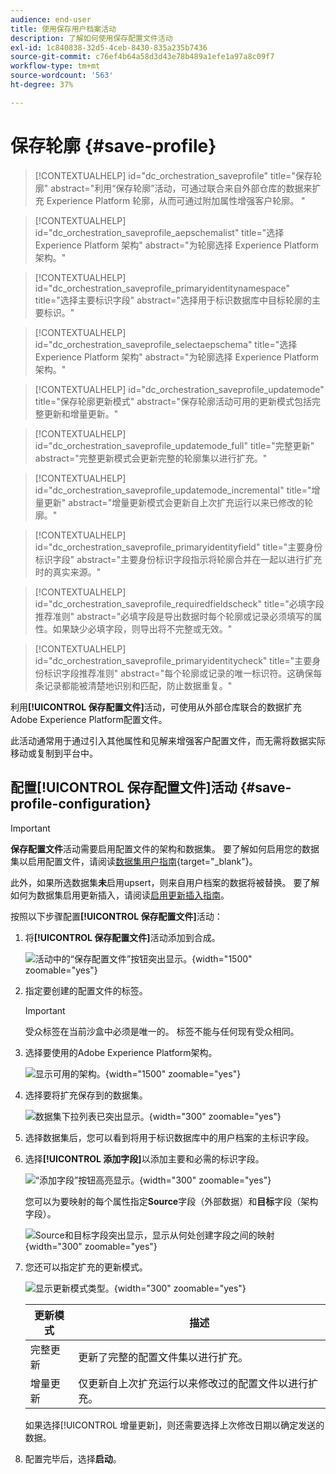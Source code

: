 ```yaml
---
audience: end-user
title: 使用保存用户档案活动
description: 了解如何使用保存配置文件活动
exl-id: 1c840838-32d5-4ceb-8430-835a235b7436
source-git-commit: c76ef4b64a58d3d43e78b489a1efe1a97a8c09f7
workflow-type: tm+mt
source-wordcount: '563'
ht-degree: 37%

---
```


# 保存轮廓 {#save-profile}

>[!CONTEXTUALHELP]
>id="dc_orchestration_saveprofile"
>title="保存轮廓"
>abstract="利用“保存轮廓”活动，可通过联合来自外部仓库的数据来扩充 Experience Platform 轮廓，从而可通过附加属性增强客户轮廓。 "

>[!CONTEXTUALHELP]
>id="dc_orchestration_saveprofile_aepschemalist"
>title="选择 Experience Platform 架构"
>abstract="为轮廓选择 Experience Platform 架构。"

>[!CONTEXTUALHELP]
>id="dc_orchestration_saveprofile_primaryidentitynamespace"
>title="选择主要标识字段"
>abstract="选择用于标识数据库中目标轮廓的主要标识。"

>[!CONTEXTUALHELP]
>id="dc_orchestration_saveprofile_selectaepschema"
>title="选择 Experience Platform 架构"
>abstract="为轮廓选择 Experience Platform 架构。"

>[!CONTEXTUALHELP]
>id="dc_orchestration_saveprofile_updatemode"
>title="保存轮廓更新模式"
>abstract="保存轮廓活动可用的更新模式包括完整更新和增量更新。"

>[!CONTEXTUALHELP]
>id="dc_orchestration_saveprofile_updatemode_full"
>title="完整更新"
>abstract="完整更新模式会更新完整的轮廓集以进行扩充。"

>[!CONTEXTUALHELP]
>id="dc_orchestration_saveprofile_updatemode_incremental"
>title="增量更新"
>abstract="增量更新模式会更新自上次扩充运行以来已修改的轮廓。"

>[!CONTEXTUALHELP]
>id="dc_orchestration_saveprofile_primaryidentityfield"
>title="主要身份标识字段"
>abstract="主要身份标识字段指示将轮廓合并在一起以进行扩充时的真实来源。"

>[!CONTEXTUALHELP]
>id="dc_orchestration_saveprofile_requiredfieldscheck"
>title="必填字段推荐准则"
>abstract="必填字段是导出数据时每个轮廓或记录必须填写的属性。如果缺少必填字段，则导出将不完整或无效。"

>[!CONTEXTUALHELP]
>id="dc_orchestration_saveprofile_primaryidentitycheck"
>title="主要身份标识字段推荐准则"
>abstract="每个轮廓或记录的唯一标识符。这确保每条记录都能被清楚地识别和匹配，防止数据重复。"

利用&#x200B;**[!UICONTROL 保存配置文件]**&#x200B;活动，可使用从外部仓库联合的数据扩充Adobe Experience Platform配置文件。

此活动通常用于通过引入其他属性和见解来增强客户配置文件，而无需将数据实际移动或复制到平台中。

## 配置[!UICONTROL 保存配置文件]活动 {#save-profile-configuration}

>[!IMPORTANT]
>
>**保存配置文件**&#x200B;活动需要启用配置文件的架构和数据集。 要了解如何启用您的数据集以启用配置文件，请阅读[数据集用户指南](https://experienceleague.adobe.com/en/docs/experience-platform/catalog/datasets/user-guide#enable-profile){target="_blank"}。
>
>此外，如果所选数据集&#x200B;**未**&#x200B;启用upsert，则来自用户档案的数据将被替换&#x200B;**&#x200B;**。 要了解如何为数据集启用更新插入，请阅读[启用更新插入指南](https://experienceleague.adobe.com/en/docs/experience-platform/catalog/datasets/enable-upsert)。

按照以下步骤配置&#x200B;**[!UICONTROL 保存配置文件]**&#x200B;活动：

1. 将&#x200B;**[!UICONTROL 保存配置文件]**&#x200B;活动添加到合成。

   ![活动中的“保存配置文件”按钮突出显示。](../assets/save-profiles/save-profiles.png){width="1500" zoomable="yes"}

1. 指定要创建的配置文件的标签。

   >[!IMPORTANT]
   >
   >受众标签在当前沙盒中必须是唯一的。 标签不能与任何现有受众相同。

1. 选择要使用的Adobe Experience Platform架构。

   ![显示可用的架构。](../assets/save-profiles/select-schema.png){width="1500" zoomable="yes"}

1. 选择要将扩充保存到的数据集。

   ![数据集下拉列表已突出显示。](../assets/save-profiles/select-dataset.png){width="300" zoomable="yes"}

1. 选择数据集后，您可以看到将用于标识数据库中的用户档案的主标识字段。

1. 选择&#x200B;**[!UICONTROL 添加字段]**&#x200B;以添加主要和必需的标识字段。

   ![“添加字段”按钮高亮显示。](../assets/save-profiles/add-fields.png){width="300" zoomable="yes"}

   您可以为要映射的每个属性指定&#x200B;**Source**&#x200B;字段（外部数据）和&#x200B;**目标**&#x200B;字段（架构字段）。

   ![Source和目标字段突出显示，显示从何处创建字段之间的映射](../assets/save-profiles/specify-mapping.png){width="300" zoomable="yes"}

1. 您还可以指定扩充的更新模式。

   ![显示更新模式类型。](../assets/save-profiles/select-update-mode.png){width="300" zoomable="yes"}

   | 更新模式 | 描述 |
   | ----------- | ----------- |
   | 完整更新 | 更新了完整的配置文件集以进行扩充。 |
   | 增量更新 | 仅更新自上次扩充运行以来修改过的配置文件以进行扩充。 |

   如果选择[!UICONTROL 增量更新]，则还需要选择上次修改日期以确定发送的数据。

1. 配置完毕后，选择&#x200B;**启动**。

